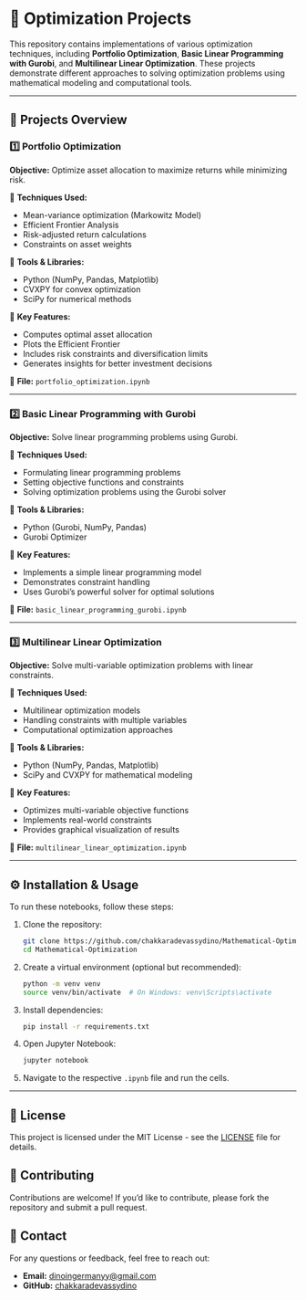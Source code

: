 # 🚀 Optimization Projects

This repository contains implementations of various optimization techniques, including **Portfolio Optimization**, **Basic Linear Programming with Gurobi**, and **Multilinear Linear Optimization**. These projects demonstrate different approaches to solving optimization problems using mathematical modeling and computational tools.

---

## 📌 Projects Overview

### 1️⃣ Portfolio Optimization
**Objective:** Optimize asset allocation to maximize returns while minimizing risk.

🔹 **Techniques Used:**
- Mean-variance optimization (Markowitz Model)
- Efficient Frontier Analysis
- Risk-adjusted return calculations
- Constraints on asset weights

🔹 **Tools & Libraries:**
- Python (NumPy, Pandas, Matplotlib)
- CVXPY for convex optimization
- SciPy for numerical methods

🔹 **Key Features:**
- Computes optimal asset allocation
- Plots the Efficient Frontier
- Includes risk constraints and diversification limits
- Generates insights for better investment decisions

📂 **File:** `portfolio_optimization.ipynb`

---

### 2️⃣ Basic Linear Programming with Gurobi
**Objective:** Solve linear programming problems using Gurobi.

🔹 **Techniques Used:**
- Formulating linear programming problems
- Setting objective functions and constraints
- Solving optimization problems using the Gurobi solver

🔹 **Tools & Libraries:**
- Python (Gurobi, NumPy, Pandas)
- Gurobi Optimizer

🔹 **Key Features:**
- Implements a simple linear programming model
- Demonstrates constraint handling
- Uses Gurobi’s powerful solver for optimal solutions

📂 **File:** `basic_linear_programming_gurobi.ipynb`

---

### 3️⃣ Multilinear Linear Optimization
**Objective:** Solve multi-variable optimization problems with linear constraints.

🔹 **Techniques Used:**
- Multilinear optimization models
- Handling constraints with multiple variables
- Computational optimization approaches

🔹 **Tools & Libraries:**
- Python (NumPy, Pandas, Matplotlib)
- SciPy and CVXPY for mathematical modeling

🔹 **Key Features:**
- Optimizes multi-variable objective functions
- Implements real-world constraints
- Provides graphical visualization of results

📂 **File:** `multilinear_linear_optimization.ipynb`

---

## ⚙️ Installation & Usage
To run these notebooks, follow these steps:

1. Clone the repository:
   ```bash
   git clone https://github.com/chakkaradevassydino/Mathematical-Optimization.git
   cd Mathematical-Optimization
   ```
2. Create a virtual environment (optional but recommended):
   ```bash
   python -m venv venv
   source venv/bin/activate  # On Windows: venv\Scripts\activate
   ```
3. Install dependencies:
   ```bash
   pip install -r requirements.txt
   ```
4. Open Jupyter Notebook:
   ```bash
   jupyter notebook
   ```
5. Navigate to the respective `.ipynb` file and run the cells.

---

## 📖 License
This project is licensed under the MIT License - see the [LICENSE](LICENSE) file for details.

## 🤝 Contributing
Contributions are welcome! If you’d like to contribute, please fork the repository and submit a pull request.

## 📩 Contact
For any questions or feedback, feel free to reach out:
- **Email:** dinoingermanyy@gmail.com
- **GitHub:** [chakkaradevassydino](https://github.com/chakkaradevassydino/Mathematical-Optimization)
